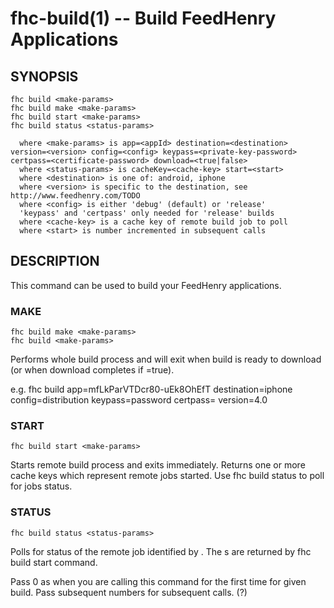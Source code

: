 fhc-build(1) -- Build FeedHenry Applications
============================================

## SYNOPSIS

    fhc build <make-params>
    fhc build make <make-params>
    fhc build start <make-params>
    fhc build status <status-params>

      where <make-params> is app=<appId> destination=<destination> version=<version> config=<config> keypass=<private-key-password> certpass=<certificate-password> download=<true|false>
      where <status-params> is cacheKey=<cache-key> start=<start>
      where <destination> is one of: android, iphone
      where <version> is specific to the destination, see http://www.feedhenry.com/TODO
      where <config> is either 'debug' (default) or 'release'
      'keypass' and 'certpass' only needed for 'release' builds
      where <cache-key> is a cache key of remote build job to poll
      where <start> is number incremented in subsequent calls

## DESCRIPTION

This command can be used to build your FeedHenry applications.

### MAKE

    fhc build make <make-params>
    fhc build <make-params>

Performs whole build process and will exit when build is ready to download (or when download completes if <download>=true).

e.g.
fhc build app=mfLkParVTDcr80-uEk8OhEfT destination=iphone config=distribution keypass=password certpass= version=4.0

### START

    fhc build start <make-params>

Starts remote build process and exits immediately. Returns one or more cache keys which represent remote jobs started. Use fhc build status to poll for jobs status.

### STATUS

    fhc build status <status-params>

Polls for status of the remote job identified by <cache-key>. The <cache-key>s are returned by fhc build start command.

Pass 0 as <start> when you are calling this command for the first time for given build. Pass subsequent numbers for subsequent calls. (?)

